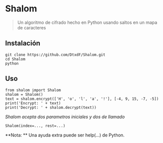 # Shalom

> Un algoritmo de cifrado hecho en Python usando saltos en un mapa de caracteres

## Instalación

```
git clone https://github.com/DtxdF/Shalom.git
cd Shalom
python
```

## Uso

```
from shalom import Shalom
shalom = Shalom()
text = shalom.encrypt(['H', 'o', 'l', 'a', '!'], [-4, 9, 15, -7, -5])
print('Encrypt: ' + text)
print('Decrypt: ' + shalom.decrypt(text))
```

*Shalom acepta dos parametros iniciales y dos de llamado*

```
Shalom(index=..., rest=...)
```

**Nota: ** Una ayuda extra puede ser help(...) de Python.
